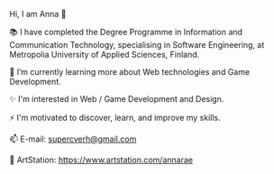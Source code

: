 Hi, I am Anna 👋

📚 I have completed the Degree Programme in Information and Communication Technology, specialising in Software Engineering, at Metropolia University of Applied Sciences, Finland.

🌱 I’m currently learning more about Web technologies and Game Development.

✨ I'm interested in Web / Game Development and Design.

⚡ I'm motivated to discover, learn, and improve my skills.

📫 E-mail: supercverh@gmail.com

🎨 ArtStation: https://www.artstation.com/annarae

<!--
**annaraev/annaraev** is a ✨ _special_ ✨ repository because its `README.md` (this file) appears on your GitHub profile.

Here are some ideas to get you started:

- 🔭 I’m currently working on ...
- 🌱 I’m currently learning ...
- 👯 I’m looking to collaborate on ...
- 🤔 I’m looking for help with ...
- 💬 Ask me about ...
- 📫 How to reach me: ...
- 😄 Pronouns: ...
- ⚡ Fun fact: ...
-->
